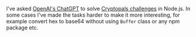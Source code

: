 I've asked [OpenAI's ChatGPT](https://chat.openai.com) to solve [Cryptopals challenges](https://cryptopals.com) in Node.js. In some cases I've made the tasks harder to make it more interesting, for example convert hex to base64 without using `Buffer` class or any npm package etc.
